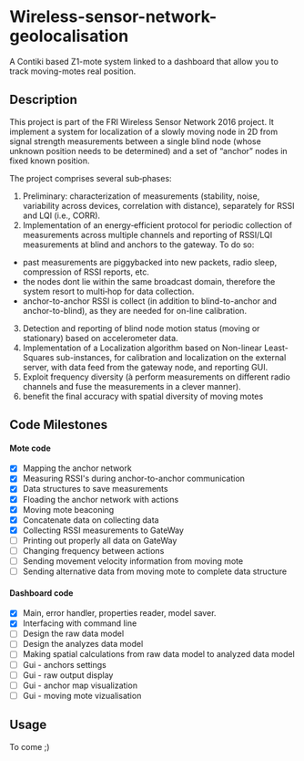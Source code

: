 # Wireless-sensor-network-geolocalisation
A Contiki based Z1-mote system linked to a dashboard that allow you to track moving-motes real position.

## Description
This project is part of the FRI Wireless Sensor Network 2016 project. It implement a system for localization of a slowly moving node in 2D from signal strength measurements between a single blind node (whose unknown position needs to be determined) and a set of “anchor” nodes in fixed known position. 

The project comprises several sub‐phases:
1. Preliminary: characterization of measurements (stability, noise, variability across devices, correlation with distance), separately for RSSI and LQI (i.e., CORR).
2. Implementation of an energy‐efficient protocol for periodic collection of measurements across multiple channels and reporting of RSSI/LQI measurements at blind and anchors to the gateway. To do so:
- past measurements are piggybacked into new packets, radio sleep, compression of RSSI reports, etc. 
- the nodes dont lie within the same broadcast domain, therefore the system resort to multi‐hop for data collection. 
- anchor-to-anchor RSSI is collect (in addition to blind-to-anchor and anchor-to-blind), as they are needed for on-line calibration. 
3. Detection and reporting of blind node motion status (moving or stationary) based on accelerometer data.  
4. Implementation of a Localization algorithm based on Non-linear Least-Squares sub-instances, for calibration and localization on the external server, with data feed from the gateway node, and reporting GUI.
5. Exploit frequency diversity (à perform measurements on different radio channels and fuse the measurements in a clever manner). 
6. benefit the final accuracy with spatial diversity of moving motes


## Code Milestones
#### Mote code
- [x] Mapping the anchor network
- [x] Measuring RSSI's during anchor-to-anchor communication
- [x] Data structures to save measurements
- [x] Floading the anchor network with actions
- [x] Moving mote beaconing
- [x] Concatenate data on collecting data
- [x] Collecting RSSI measurements to GateWay
- [ ] Printing out properly all data on GateWay
- [ ] Changing frequency between actions
- [ ] Sending movement velocity information from moving mote
- [ ] Sending alternative data from moving mote to complete data structure

#### Dashboard code
- [x] Main, error handler, properties reader, model saver.
- [x] Interfacing with command line
- [ ] Design the raw data model
- [ ] Design the analyzes data model
- [ ] Making spatial calculations from raw data model to analyzed data model
- [ ] Gui - anchors settings
- [ ] Gui - raw output display
- [ ] Gui - anchor map visualization
- [ ] Gui - moving mote vizualisation

## Usage
To come ;)
